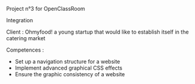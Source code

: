 Project n°3 for OpenClassRoom

Integration

Client : Ohmyfood! a young startup that would like to establish itself in the catering market

Competences :
  - Set up a navigation structure for a website
  - Implement advanced graphical CSS effects
  - Ensure the graphic consistency of a website
